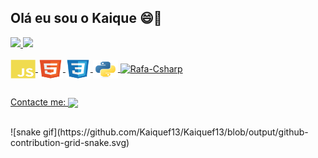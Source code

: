 ### 
## Olá eu sou o Kaique 😄👋


<!--


Here are some ideas to get you started:

- 🔭 I’m currently working on ...
- 🌱 I’m currently learning ...
- 👯 I’m looking to collaborate on ...
- 🤔 I’m looking for help with ...
- 💬 Ask me about ...
- 📫 How to reach me: ...
- 😄 Pronouns: ...
- ⚡ Fun fact: ...
-->


<div align="left">

  <a href="https://github.com/Kaiquef13">

  <img height="180px" src="https://github-readme-stats.vercel.app/api?username=Kaiquef13&show_icons=true&theme=dark&include_all_commits=true&count_private=true"/>

  <img height="180px" src="https://github-readme-stats.vercel.app/api/top-langs/?username=Kaiquef13&layout=compact&langs_count=7&theme=dark"/>

</div>

<div style="display: inline_block"><br>
  <img align="center" alt="Rafa-Js" height="30" width="40" src="https://raw.githubusercontent.com/devicons/devicon/master/icons/javascript/javascript-plain.svg">
  <img align="center" alt="Rafa-HTML" height="30" width="40" src="https://raw.githubusercontent.com/devicons/devicon/master/icons/html5/html5-original.svg">
  <img align="center" alt="Rafa-CSS" height="30" width="40" src="https://raw.githubusercontent.com/devicons/devicon/master/icons/css3/css3-original.svg">
  <img align="center" alt="Rafa-Python" height="30" width="40" src="https://raw.githubusercontent.com/devicons/devicon/master/icons/python/python-original.svg">
  <img align="center" alt="Rafa-Csharp" height="30" width="40" src="https://cdn.jsdelivr.net/gh/devicons/devicon/icons/cplusplus/cplusplus-original.svg">
</div>

  ##
  
<div>
Contacte me: <a href = "mailto:kaiquefigueiredo13@gmail.com"><img  align="center" src="https://img.shields.io/badge/-Gmail-%23333?style=for-the-badge&logo=gmail&logoColor=white" target="_blank">
</div>
  
  ##
 
<div> 



</a>
  ![snake gif](https://github.com/Kaiquef13/Kaiquef13/blob/output/github-contribution-grid-snake.svg)
 
</div>

